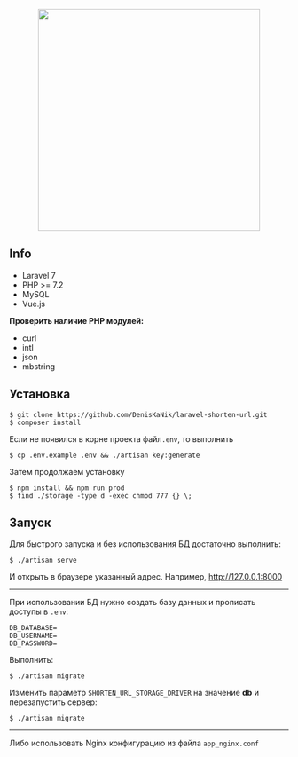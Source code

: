 <p align="center"><img src="https://res.cloudinary.com/dtfbvvkyp/image/upload/v1566331377/laravel-logolockup-cmyk-red.svg" width="400"></p>

## Info

* Laravel 7
* PHP >= 7.2
* MySQL
* Vue.js

**Проверить наличие PHP модулей:**
* curl
* intl
* json
* mbstring

## Установка

```
$ git clone https://github.com/DenisKaNik/laravel-shorten-url.git
$ composer install
```

Если не появился в корне проекта файл`.env`, то выполнить
```
$ cp .env.example .env && ./artisan key:generate
```

Затем продолжаем установку
```
$ npm install && npm run prod
$ find ./storage -type d -exec chmod 777 {} \;
```

## Запуск

Для быстрого запуска и без использования БД достаточно выполнить:
```
$ ./artisan serve
```
И открыть в браузере указанный адрес. Например, http://127.0.0.1:8000

---

При использовании БД нужно создать базу данных и прописать доступы в `.env`:
```
DB_DATABASE=
DB_USERNAME=
DB_PASSWORD=
```
Выполнить:
```
$ ./artisan migrate
```

Изменить параметр `SHORTEN_URL_STORAGE_DRIVER` на значение **db** и перезапустить сервер:
 ```
 $ ./artisan migrate
 ```

---

Либо использовать Nginx конфигурацию из файла `app_nginx.conf`

